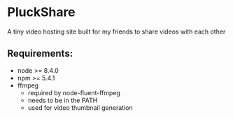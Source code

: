 # PluckShare

A tiny video hosting site built for my friends to share videos with each other

## Requirements:

- node >= 8.4.0
- npm >= 5.4.1
- ffmpeg
  - required by node-fluent-ffmpeg
  - needs to be in the PATH
  - used for video thumbnail generation